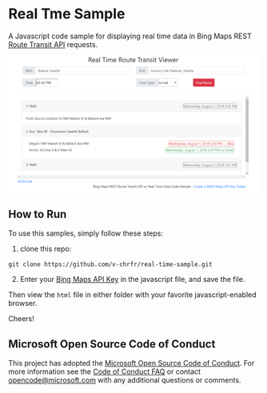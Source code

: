 # Real Tme Sample

A Javascript code sample for displaying real time data in Bing Maps REST [Route Transit API](https://msdn.microsoft.com/en-us/library/ff701717.aspx) requests. 

![Javascript code sample for Bing Maps REST Route-Transit API](media/real_time_screenshot.PNG)


## How to Run

To use this samples, simply follow these steps:

1. clone this repo:

```console
git clone https://github.com/v-chrfr/real-time-sample.git
```
2. Enter your [Bing Maps API Key](https://www.bingmapsportal.com/) in the javascript file, and save the file.

Then view the `html` file in either folder with your favorite javascript-enabled browser.

Cheers!

## Microsoft Open Source Code of Conduct
This project has adopted the [Microsoft Open Source Code of Conduct](https://opensource.microsoft.com/codeofconduct/).
For more information see the [Code of Conduct FAQ](https://opensource.microsoft.com/codeofconduct/faq/) or contact [opencode@microsoft.com](mailto:opencode@microsoft.com) with any additional questions or comments.

